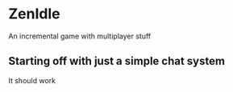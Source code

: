 # ZenIdle

An incremental game with multiplayer stuff

## Starting off with just a simple chat system

It should work
